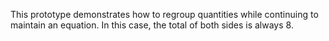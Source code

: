 This prototype demonstrates how to regroup quantities while continuing to maintain an equation. In this case, the total of both sides is always 8.